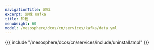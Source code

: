 ```yaml
---
navigationTitle: 卸载
excerpt: 卸载 Kafka
title: 卸载
menuWeight: 60
model: /mesosphere/dcos/cn/services/kafka/data.yml
---
```


{{{ include "/mesosphere/dcos/cn/services/include/uninstall.tmpl" }}}
